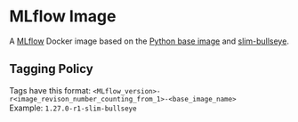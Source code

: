 # MLflow Image
A [MLflow](https://www.mlflow.org/docs/latest/index.html) Docker image based on the
[Python base image](https://hub.docker.com/_/python) and [slim-bullseye](https://hub.docker.com/_/debian).

## Tagging Policy
Tags have this format: `<MLflow_version>-r<image_revison_number_counting_from_1>-<base_image_name>`\
Example: `1.27.0-r1-slim-bullseye`

